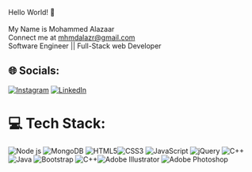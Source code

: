  Hello World! 👋<br><br> My Name is Mohammed Alazaar<br> Connect me at mhmdalazr@gmail.com <br> Software Engineer || Full-Stack web Developer



## 🌐 Socials:
[![Instagram](https://img.shields.io/badge/Instagram-%23E4405F.svg?logo=Instagram&logoColor=white)](https://www.instagram.com/mohammed_alazaar/?next=%2F) [![LinkedIn](https://img.shields.io/badge/LinkedIn-%230077B5.svg?logo=linkedin&logoColor=white)](https://www.linkedin.com/in/mohammed-alazaar-b6408a162/) 

# 💻 Tech Stack:
![Node js](https://img.shields.io/badge/Mongo-BD-blue.svg?style=for-the-badge&logo=c%2B%2B&logoColor=white)
![MongoDB](https://img.shields.io/badge/Mongo-BD)
![HTML5](https://img.shields.io/badge/html5-%23E34F26.svg?style=for-the-badge&logo=html5&logoColor=white)![CSS3](https://img.shields.io/badge/css3-%231572B6.svg?style=for-the-badge&logo=css3&logoColor=white) ![JavaScript](https://img.shields.io/badge/javascript-%23323330.svg?style=for-the-badge&logo=javascript&logoColor=%23F7DF1E)  ![jQuery](https://img.shields.io/badge/jquery-%230769AD.svg?style=for-the-badge&logo=jquery&logoColor=white) ![C++](https://img.shields.io/badge/c++-%2300599C.svg?style=for-the-badge&logo=c%2B%2B&logoColor=white) ![Java](https://img.shields.io/badge/java-%23ED8B00.svg?style=for-the-badge&logo=java&logoColor=white) ![Bootstrap](https://img.shields.io/badge/bootstrap-%23563D7C.svg?style=for-the-badge&logo=bootstrap&logoColor=white)  ![C++](https://img.shields.io/badge/c++-%2300599C.svg?style=for-the-badge&logo=c%2B%2B&logoColor=white)![Adobe Illustrator](https://img.shields.io/badge/adobeillustrator-%23FF9A00.svg?style=for-the-badge&logo=adobeillustrator&logoColor=white) ![Adobe Photoshop](https://img.shields.io/badge/adobephotoshop-%2331A8FF.svg?style=for-the-badge&logo=adobephotoshop&logoColor=white) 

<!-- Proudly created with GPRM ( https://gprm.itsvg.in ) -->



